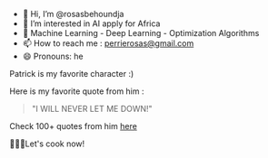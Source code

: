 - 👋 Hi, I’m @rosasbehoundja
- 👀 I’m interested in AI apply for Africa
- 🌱 Machine Learning - Deep Learning - Optimization Algorithms
- 📫 How to reach me : perrierosas@gmail.com
- 😄 Pronouns: he

Patrick is my favorite character :)

Here is my favorite quote from him : 

>"I WILL NEVER LET ME DOWN!"

Check 100+ quotes from him [here](https://aigift.alibaba.com/quotes/patrick-star-quotes)


👨🏾‍🍳Let's cook now!


<!---
rosasbehoundja/rosasbehoundja is a ✨ special ✨ repository because its `README.md` (this file) appears on your GitHub profile.
You can click the Preview link to take a look at your changes.
--->
